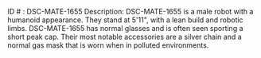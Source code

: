 ID # : DSC-MATE-1655
Description: DSC-MATE-1655 is a male robot with a humanoid appearance. They stand at 5'11", with a lean build and robotic limbs. DSC-MATE-1655 has normal glasses and is often seen sporting a short peak cap. Their most notable accessories are a silver chain and a normal gas mask that is worn when in polluted environments.